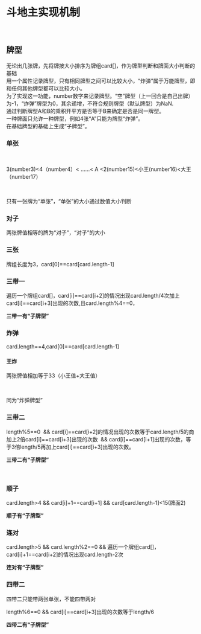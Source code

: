 <h1>斗地主实现机制</h1><br>
<h2>牌型</h2>
<p>
 无论出几张牌，先将牌按大小排序为牌组card[]，作为牌型判断和牌面大小判断的基础<br>
 用一个属性记录牌型，只有相同牌型之间可以比较大小，“炸弹”属于万能牌型，即和任何其他牌型都可以比较大小。<br>
 为了实现这一功能，number数字来记录牌型。“空”牌型（上一回合是自己出牌）为-1，“炸弹”牌型为0，其余递增，不符合规则牌型（默认牌型）为NaN.<br>
 通过判断牌型A和B的乘积开平方是否等于B来确定是否是同一牌型。<br>
 一种牌面只允许一种牌型，例如4张“A”只能为牌型“炸弹”。<br>
 在基础牌型的基础上生成“子牌型”。<br>
</p>
<h3>单张</h3>
  <p>3(number3)<4（number4）< ……< A <2(number15)<小王(number16)<大王（number17）</p>
  <p>只有一张牌为“单张”，“单张”的大小通过数值大小判断</p>
<h3>对子</h3>
 <p>两张牌值相等的牌为“对子”，“对子”的大小</p>
<h3>三张</h3>
 <p>牌组长度为3，card[0]==card[card.length-1]</p>
<h3>三带一</h3>
 <p>遍历一个牌组card[]，card[i]==card[i+2]的情况出现card.length/4次加上card[i]==card[i+3]出现的次数,且card.length%4==0，</p>
 <p><b>三带一有“子牌型”</b></p>
<h3>炸弹</h3>
  <p>card.length==4,card[0]==card[card.length-1]</p>
 <h4>王炸</h4>
  <p>两张牌值相加等于33（小王值+大王值）</p>
  <p>同为“炸弹牌型”</p>
<h3>三带二</h3>
 <p>length%5==0  &&  card[i]==card[i+2]的情况出现的次数等于card.length/5的商加上2倍card[i]==card[i+3]出现的次数  &&  card[i]==card[i+1]出现的次数，等于3倍length/5再加上card[i]==card[i+3]出现的次数。</p>
 <p><b>三带二有“子牌型”</b></p>
 <br>
<h3>顺子</h3>
 <p>card.length>4 && card[i]+1==card[i+1] && card[card.length-1]<15(牌面2)<p>
 <p><b>顺子有“子牌型”</b></p>
<h3>连对</h3>
 <p>card.length>5 && card.length%2==0 && 遍历一个牌组card[]，card[i]+1==card[i+2]的情况出现card.length-2次<p>
<p><b>连对有“子牌型”</b></p>
<h3>四带二</h3>
 <p>四带二只能带两张单张，不能四带两对</p>
 <p>length%6==0 && card[i]==card[i+3]出现的次数等于length/6</p>
 <p><b>四带二有“子牌型”</b></p>

 
